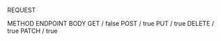 REQUEST

METHOD          ENDPOINT            BODY
GET             /                   false
POST            /                   true
PUT             /                   true
DELETE          /                   true
PATCH           /                   true
